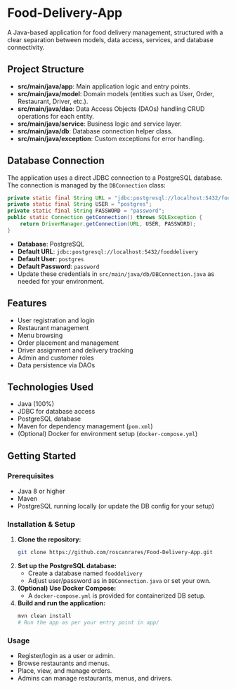 # Food-Delivery-App

A Java-based application for food delivery management, structured with a clear separation between models, data access, services, and database connectivity.

## Project Structure

- **src/main/java/app**: Main application logic and entry points.
- **src/main/java/model**: Domain models (entities such as User, Order, Restaurant, Driver, etc.).
- **src/main/java/dao**: Data Access Objects (DAOs) handling CRUD operations for each entity.
- **src/main/java/service**: Business logic and service layer.
- **src/main/java/db**: Database connection helper class.
- **src/main/java/exception**: Custom exceptions for error handling.

## Database Connection

The application uses a direct JDBC connection to a PostgreSQL database. The connection is managed by the `DBConnection` class:

```java
private static final String URL = "jdbc:postgresql://localhost:5432/fooddelivery";
private static final String USER = "postgres";
private static final String PASSWORD = "password";
public static Connection getConnection() throws SQLException {
    return DriverManager.getConnection(URL, USER, PASSWORD);
}
```

- **Database**: PostgreSQL
- **Default URL**: `jdbc:postgresql://localhost:5432/fooddelivery`
- **Default User**: `postgres`
- **Default Password**: `password`
- Update these credentials in `src/main/java/db/DBConnection.java` as needed for your environment.

## Features

- User registration and login
- Restaurant management
- Menu browsing
- Order placement and management
- Driver assignment and delivery tracking
- Admin and customer roles
- Data persistence via DAOs

## Technologies Used

- Java (100%)
- JDBC for database access
- PostgreSQL database
- Maven for dependency management (`pom.xml`)
- (Optional) Docker for environment setup (`docker-compose.yml`)

## Getting Started

### Prerequisites

- Java 8 or higher
- Maven
- PostgreSQL running locally (or update the DB config for your setup)

### Installation & Setup

1. **Clone the repository:**
    ```bash
    git clone https://github.com/roscanrares/Food-Delivery-App.git
    ```
2. **Set up the PostgreSQL database:**
    - Create a database named `fooddelivery`
    - Adjust user/password as in `DBConnection.java` or set your own.
3. **(Optional) Use Docker Compose:**
    - A `docker-compose.yml` is provided for containerized DB setup.
4. **Build and run the application:**
    ```bash
    mvn clean install
    # Run the app as per your entry point in app/
    ```

### Usage

- Register/login as a user or admin.
- Browse restaurants and menus.
- Place, view, and manage orders.
- Admins can manage restaurants, menus, and drivers.

